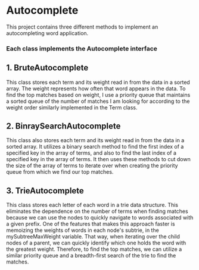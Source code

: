 # Autocomplete
This project contains three different methods to implement an autocompleting word application.

### Each class implements the Autocomplete interface

## 1. BruteAutocomplete
This class stores each term and its weight read in from the data in a sorted array. The weight represents how often that word appears in the data. To find the top matches based on weight, I use a priority queue that maintains a sorted queue of the number of matches I am looking for according to the weight order similarly implemented in the Term class.

## 2. BinraySearchAutocomplete
This class also stores each term and its weight read in from the data in a sorted array. It utilizes a binary search method to find the first index of a specified key in the array of terms, and also to find the last index of a specified key in the array of terms. It then uses these methods to cut down the size of the array of terms to iterate over when creating the priority queue from which we find our top matches.

## 3. TrieAutocomplete
This class stores each letter of each word in a trie data structure. This eliminates the dependence on the number of terms when finding matches because we can use the nodes to quickly navigate to words associated with a given prefix. One of the features that makes this approach faster is memoizing the weights of words in each node's subtrie, in the mySubtreeMaxWeight variable. That way, when iterating over the child nodes of a parent, we can quickly identify which one holds the word with the greatest weight. Therefore, to find the top matches, we can utilize a similar priority queue and a breadth-first search of the trie to find the matches.
